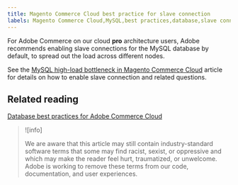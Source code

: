 ```yaml
---
title: Magento Commerce Cloud best practice for slave connection
labels: Magento Commerce Cloud,MySQL,best practices,database,slave connection,Adobe Commerce
---
```


For Adobe Commerce on our cloud **pro** architecture users, Adobe recommends enabling slave connections for the MySQL database by default, to spread out the load across different nodes.

See the [MySQL high-load bottleneck in Magento Commerce Cloud](https://support.magento.com/hc/en-us/articles/360037391972) article for details on how to enable slave connection and related questions.

## Related reading

 [Database best practices for Adobe Commerce Cloud](https://support.magento.com/hc/en-us/articles/360041997312-Database-best-practices-for-Magento-Commerce-Cloud)

>![info]
>
>We are aware that this article may still contain industry-standard software terms that some may find racist, sexist, or oppressive and which may make the reader feel hurt, traumatized, or unwelcome. Adobe is working to remove these terms from our code, documentation, and user experiences.
